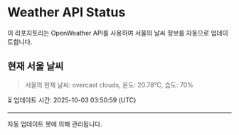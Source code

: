 
# Weather API Status

이 리포지토리는 OpenWeather API를 사용하여 서울의 날씨 정보를 자동으로 업데이트합니다.

## 현재 서울 날씨
> 서울의 현재 날씨: overcast clouds, 온도: 20.78°C, 습도: 70%

⏳ 업데이트 시간: 2025-10-03 03:50:59 (UTC)

---
자동 업데이트 봇에 의해 관리됩니다.
